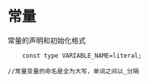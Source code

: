 # 常量
常量的声明和初始化格式
        
        const type VARIABLE_NAME=literal;
    
    //常量变量的命名是全为大写，单词之间以_分隔
        